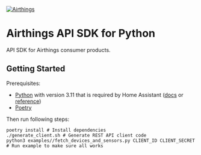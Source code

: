 [![Airthings][logo]](https://www.airthings.com)

# Airthings API SDK for Python

API SDK for Airthings consumer products.

## Getting Started

Prerequisites:

- [Python](https://www.python.org/downloads/) with version 3.11 that is required by Home Assistant ([docs](https://developers.home-assistant.io/docs/development_environment?_highlight=python&_highlight=versi#manual-environment) or [reference](https://github.com/home-assistant/architecture/blob/master/adr/0002-minimum-supported-python-version.md))
- [Poetry](https://python-poetry.org/docs/#installation)

Then run following steps:

```shell
poetry install # Install dependencies
./generate_client.sh # Generate REST API client code
python3 examples//fetch_devices_and_sensors.py CLIENT_ID CLIENT_SECRET # Run example to make sure all works
```


[logo]: https://upload.wikimedia.org/wikipedia/commons/d/d1/Airthings_logo.svg